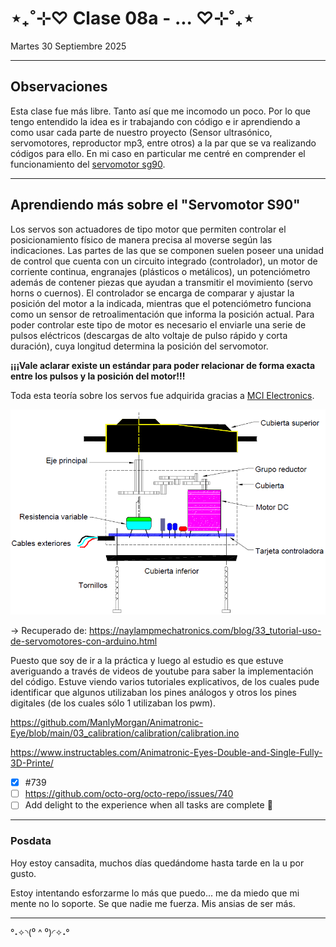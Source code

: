 # ⋆₊˚⊹♡ Clase 08a - ... ♡⊹˚₊⋆

Martes 30 Septiembre 2025

***

## Observaciones

Esta clase fue más libre. Tanto así que me incomodo un poco. Por lo que tengo entendido la idea es ir trabajando con código e ir aprendiendo a como usar cada parte de nuestro proyecto (Sensor ultrasónico, servomotores, reproductor mp3, entre otros) a la par que se va realizando códigos para ello.
En mi caso en particular me centré en comprender el funcionamiento del [servomotor sg90](https://arduino.cl/producto/micro-servo-motor-sg90-9g/?srsltid=AfmBOopUK1FSSvEOeee794pcjIBccD8B2MQF36GlEjuMTAzqI4rHkSnN).

***

## Aprendiendo más sobre el "Servomotor S90"

Los servos son actuadores de tipo motor que permiten controlar el posicionamiento físico de manera precisa al moverse según las indicaciones.
Las partes de las que se componen suelen poseer una unidad de control que cuenta con un circuito integrado (controlador), un motor de corriente continua, engranajes (plásticos o metálicos), un potenciómetro además de contener piezas que ayudan a transmitir el movimiento (servo horns o cuernos).
El controlador se encarga de comparar y ajustar la posición del motor a la indicada, mientras que el potenciómetro funciona como un sensor de retroalimentación que informa la posición actual.
Para poder controlar este tipo de motor es necesario el enviarle una serie de pulsos eléctricos (descargas de alto voltaje de pulso rápido y corta duración), cuya longitud determina la posición del servomotor. 

**¡¡¡Vale aclarar existe un estándar para poder relacionar de forma exacta entre los pulsos y la posición del motor!!!**

Toda esta teoría sobre los servos fue adquirida gracias a [MCI Electronics](https://cursos.mcielectronics.cl/2023/06/28/como-utilizar-un-servo-motor-con-arduino).

![imagen](./imagenes/servomotor-partes.png)

-> Recuperado de: https://naylampmechatronics.com/blog/33_tutorial-uso-de-servomotores-con-arduino.html

Puesto que soy de ir a la práctica y luego al estudio es que estuve averiguando a través de videos de youtube para saber la implementación del código. Estuve viendo varios tutoriales explicativos, de los cuales pude identificar que algunos utilizaban los pines análogos y otros los pines digitales (de los cuales sólo 1 utilizaban los pwm).


https://github.com/ManlyMorgan/Animatronic-Eye/blob/main/03_calibration/calibration/calibration.ino

https://www.instructables.com/Animatronic-Eyes-Double-and-Single-Fully-3D-Printe/

- [x] #739
- [ ] https://github.com/octo-org/octo-repo/issues/740
- [ ] Add delight to the experience when all tasks are complete :tada:

***

### Posdata

Hoy estoy cansadita, muchos días quedándome hasta tarde en la u por gusto.

Estoy intentando esforzarme lo más que puedo... me da miedo que mi mente no lo soporte.
Se que nadie me fuerza. Mis ansias de ser más.

***

°˖✧◝(⁰ ^ ⁰)◜✧˖°
